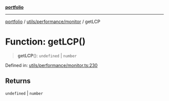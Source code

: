 [**portfolio**](../../../../README.md)

***

[portfolio](../../../../modules.md) / [utils/performance/monitor](../README.md) / getLCP

# Function: getLCP()

> **getLCP**(): `undefined` \| `number`

Defined in: [utils/performance/monitor.ts:230](https://github.com/tnorlund/Portfolio/blob/437fe00efc941ed8be13df6a018e88fea4186998/portfolio/utils/performance/monitor.ts#L230)

## Returns

`undefined` \| `number`
